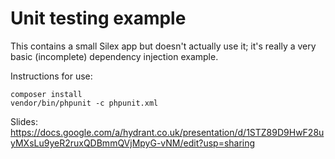 # Unit testing example

This contains a small Silex app but doesn't actually use it; it's really a very basic (incomplete) dependency injection example.

Instructions for use:

```
composer install
vendor/bin/phpunit -c phpunit.xml
```

Slides: https://docs.google.com/a/hydrant.co.uk/presentation/d/1STZ89D9HwF28uyMXsLu9yeR2ruxQDBmmQVjMpyG-vNM/edit?usp=sharing
